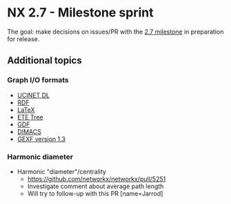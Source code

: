# NX 2.7 - Milestone sprint

The goal: make decisions on issues/PR with the [2.7 milestone](https://github.com/networkx/networkx/milestone/16) in preparation for release.
 

## Additional topics

### Graph I/O formats
- [UCINET DL](https://github.com/networkx/networkx/pull/2052)
- [RDF](https://github.com/networkx/networkx/pull/855)
- [LaTeX](https://github.com/networkx/networkx/pull/3591)
- [ETE Tree](https://github.com/networkx/networkx/pull/4700/)
- [GDF](https://github.com/networkx/networkx/pull/4979)
- [DIMACS](https://github.com/networkx/networkx/pull/4591)
- [GEXF version 1.3](https://github.com/networkx/networkx/pull/3457)

### Harmonic diameter
- Harmonic "diameter"/centrality
    - https://github.com/networkx/networkx/pull/5251
    - Investigate comment about average path length
  * Will try to follow-up with this PR [name=Jarrod]
